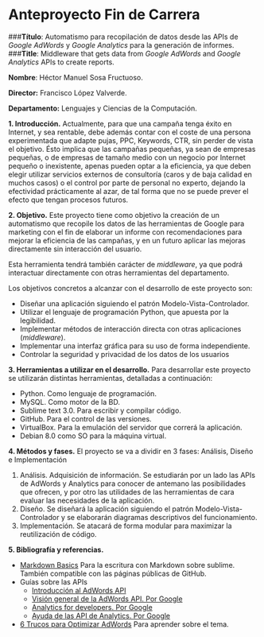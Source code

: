 #		Anteproyecto Fin de Carrera

###**Título**: Automatismo para recopilación de datos desde las APIs de *Google AdWords* y *Google Analytics* para la generación de informes.
###**Title**: Middleware that gets data from *Google AdWords* and *Google Analytics* APIs to create reports.

**Nombre**: Héctor Manuel Sosa Fructuoso.

**Director:** Francisco López Valverde.

**Departamento:** Lenguajes y Ciencias de la Computación.

**1. Introducción.** Actualmente, para que una campaña tenga éxito en Internet, y sea rentable, debe además contar con el coste de una persona experimentada que adapte pujas, PPC, Keywords, CTR, sin perder de vista el objetivo. 
Ésto implica que las campañas pequeñas, ya sean de empresas pequeñas, o de empresas de tamaño medio con un negocio por Internet pequeño o inexistente, apenas pueden optar a la eficiencia, ya que deben elegir utilizar servicios externos de consultoría (caros y de baja calidad en muchos casos) o el control por parte de personal no experto, dejando la efectividad prácticamente al azar, de tal forma que no se puede prever el efecto que tengan procesos futuros.

**2. Objetivo.** Este proyecto tiene como objetivo la creación de un automatismo que recopile los datos de las herramientas de Google para marketing con el fin de elaborar un informe con recomendaciones para mejorar la eficiencia de las campañas, y en un futuro aplicar las mejoras directamente sin interacción del usuario.

Esta herramienta tendrá también carácter de *middleware*, ya que podrá interactuar directamente con otras herramientas del departamento.

Los objetivos concretos a alcanzar con el desarrollo de este proyecto son:
* Diseñar una aplicación siguiendo el patrón Modelo-Vista-Controlador.
* Utilizar el lenguaje de programación Python, que apuesta por la legibilidad.
* Implementar métodos de interacción directa con otras aplicaciones (*middleware*).
* Implementar una interfaz gráfica para su uso de forma independiente.
* Controlar la seguridad y privacidad de los datos de los usuarios 

**3. Herramientas a utilizar en el desarrollo.** Para desarrollar este proyecto se utilizarán distintas herramientas, detalladas a continuación:

* Python. Como lenguaje de programación.
* MySQL. Como motor de la BD.
* Sublime text 3.0. Para escribir y compilar código.
* GitHub. Para el control de las versiones.
* VirtualBox. Para la emulación del servidor que correrá la aplicación.
* Debian 8.0 como SO para la máquina virtual.

**4. Métodos y fases.** El proyecto se va a dividir en 3 fases: Análisis, Diseño e Implementación

1. Análisis. Adquisición de información. Se estudiarán por un lado las APIs de AdWords y Analytics para conocer de antemano las posibilidades que ofrecen, y por otro las utilidades de las herramientas de cara evaluar las necesidades de la aplicación.
2. Diseño. Se diseñará la aplicación siguiendo el patrón Modelo-Vista-Controlador y se elaborarán diagramas descriptivos del funcionamiento.
3. Implementación. Se atacará de forma modular para maximizar la reutilización de código. 

**5. Bibliografía y referencias.**
	
* [Markdown Basics](https://help.github.com/articles/markdown-basics/) Para la escritura con Markdown sobre sublime. También compatible con las páginas públicas de GitHub.
* Guías sobre las APIs
	- [Introducción al AdWords API](http://programa-con-google.blogspot.com.es/2011/03/introduccion-al-adwords-api-para.html)
	- [Visión general de la AdWords API. Por Google](https://developers.google.com/adwords/api/docs/?hl=es)
	- [Analytics for developers. Por Google](https://developers.google.com/analytics/?hl=es)
	- [Ayuda de las API de Analytics. Por Google](https://support.google.com/analytics/answer/1008004?hl=es)
* [6 Trucos para Optimizar AdWords](http://www.seocom.es/blog/6-trucos-adwords) Para aprender sobre el tema.
 
